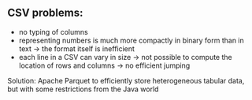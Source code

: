 ## CSV problems:
- no typing of columns
- representing numbers is much more compactly in binary form than in text -> the format itself is inefficient
- each line in a CSV can vary in size -> not possible to compute the location of rows and columns -> no efficient jumping

Solution: Apache Parquet to efficiently store heterogeneous tabular data, but with some restrictions from the Java world
